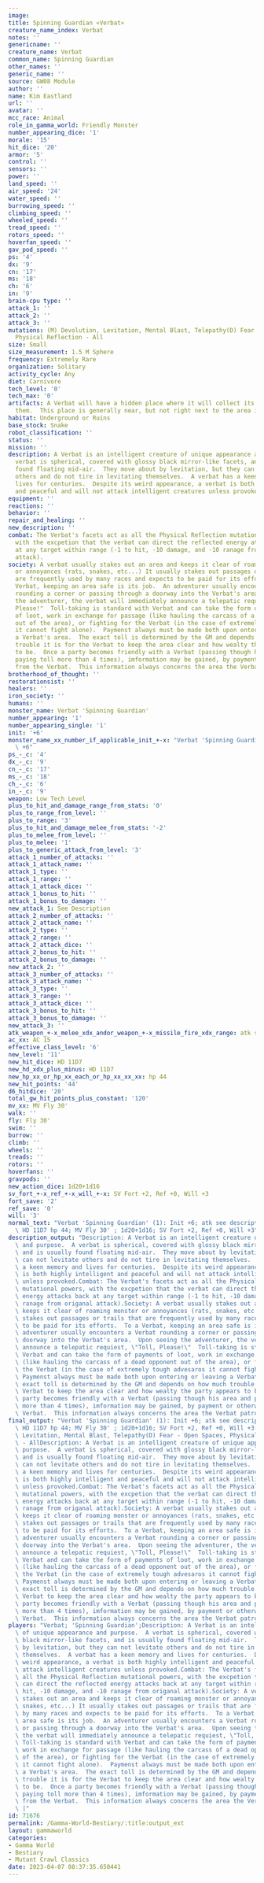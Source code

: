 ```yaml
---
image:
title: Spinning Guardian «Verbat»
creature_name_index: Verbat
notes: ''
genericname: ''
creature_name: Verbat
common_name: Spinning Guardian
other_names: ''
generic_name: ''
source: GW08 Module
author: ''
name: Kim Eastland
url: ''
avatar: ''
mcc_race: Animal
role_in_gamma_world: Friendly Monster
number_appearing_dice: '1'
morale: '15'
hit_dice: '20'
armor: '5'
control: ''
sensors: ''
power: ''
land_speed: ''
air_speed: '24'
water_speed: ''
burrowing_speed: ''
climbing_speed: ''
wheeled_speed: ''
tread_speed: ''
rotors_speed: ''
hoverfan_speed: ''
gav_pod_speed: ''
ps: '4'
dx: '9'
cn: '17'
ms: '18'
ch: '6'
in: '9'
brain-cpu type: ''
attack_1: ''
attack_2: ''
attack_3: ''
mutations: (M) Devolution, Levitation, Mental Blast, Telepathy(D) Fear - Open Spaces,
  Physical Reflection - All
size: Small
size_measurement: 1.5 M Sphere
frequency: Extremely Rare
organization: Solitary
activity_cycle: Any
diet: Carnivore
tech_level: '0'
tech_max: '0'
artifacts: A Verbat will have a hidden place where it will collect its tolls and hoard
  them.  This place is generally near, but not right next to the area it patrols.
habitat: Underground or Ruins
base_stock: Snake
robot_classification: ''
status: ''
mission: ''
description: A Verbat is an intelligent creature of unique appearance and purpose.  A
  verbat is spherical, covered with glossy black mirror-like facets, and is usually
  found floating mid-air.  They move about by levitation, but they can not levitate
  others and do not tire in levitating themselves.  A verbat has a keen memory and
  lives for centuries.  Despite its weird appearance, a verbat is both highly intelligent
  and peaceful and will not attack intelligent creatures unless provoked.
equipment: ''
reactions: ''
behavior: ''
repair_and_healing: ''
new_description: ''
combat: The Verbat's facets act as all the Physical Reflection mutational powers,
  with the excpetion that the verbat can direct the reflected energy attacks back
  at any target within range (-1 to hit, -10 damage, and -10 ranage from origanal
  attack).
society: A verbat usually stakes out an area and keeps it clear of roaming monster
  or annoyances (rats, snakes, etc...) It usually stakes out passages or trails that
  are frequently used by many races and expects to be paid for its efforts.  To a
  Verbat, keeping an area safe is its job.  An adventurer usually encounters a Verbat
  rounding a corner or passing through a doorway into the Verbat's area.  Upon seeing
  the adventurer, the verbat will immediately announce a telepatic requiest, "Toll,
  Please!"  Toll-taking is standard with Verbat and can take the form of payments
  of loot, work in exchange for passage (like hauling the carcass of a dead opponent
  out of the area), or fighting for the Verbat (in the case of extremely tough advesaros
  it cannot fight alone).  Paymenst always must be made both upon entering or leaving
  a Verbat's area.  The exact toll is determined by the GM and depends on how much
  trouble it is for the Verbat to keep the area clear and how wealty the party appears
  to be.  Once a party becomes friendly with a Verbat (passing though his area and
  paying toll more than 4 times), imformation may be gained, by payment or otherwise,
  from the Verbat.  This information always concerns the area the Verbat patrolls.
brotherhood_of_thought: ''
restorationsist: ''
healers: ''
iron_society: ''
humans: ''
monster_name: Verbat 'Spinning Guardian'
number_appearing: '1'
number_appearing_single: '1'
init: '+6'
monster_name_xx_number_if_applicable_init_+-x: "Verbat 'Spinning Guardian' (1): Init\
  \ +6"
ps_-_c: '4'
dx_-_c: '9'
cn_-_c: '17'
ms_-_c: '18'
ch_-_c: '6'
in_-_c: '9'
weapon: Low Tech Level
plus_to_hit_and_damage_range_from_stats: '0'
plus_to_range_from_level: ''
plus_to_range: '3'
plus_to_hit_and_damage_melee_from_stats: '-2'
plus_to_melee_from_level: ''
plus_to_melee: '1'
plus_to_generic_attack_from_level: '3'
attack_1_number_of_attacks: ''
attack_1_attack_name: ''
attack_1_type: ''
attack_1_range: ''
attack_1_attack_dice: ''
attack_1_bonus_to_hit: ''
attack_1_bonus_to_damage: ''
new_attack_1: See Description
attack_2_number_of_attacks: ''
attack_2_attack_name: ''
attack_2_type: ''
attack_2_range: ''
attack_2_attack_dice: ''
attack_2_bonus_to_hit: ''
attack_2_bonus_to_damage: ''
new_attack_2: ''
attack_3_number_of_attacks: ''
attack_3_attack_name: ''
attack_3_type: ''
attack_3_range: ''
attack_3_attack_dice: ''
attack_3_bonus_to_hit: ''
attack_3_bonus_to_damage: ''
new_attack_3: ''
atk_weapon_+-x_melee_xdx_andor_weapon_+-x_missile_fire_xdx_range: atk see description
ac_xx: AC 15
effective_class_level: '6'
new_level: '11'
new_hit_dice: HD 11D7
new_hd_xdx_plus_minus: HD 11D7
new_hp_xx_or_hp_xx_each_or_hp_xx_xx_xx: hp 44
new_hit_points: '44'
d6_hitdice: '20'
total_gw_hit_points_plus_constant: '120'
mv_xx: MV Fly 30'
walk: ''
fly: Fly 30'
swim: ''
burrow: ''
climb: ''
wheels: ''
treads: ''
rotors: ''
hoverfans: ''
gravpods: ''
new_action_dice: 1d20+1d16
sv_fort_+-x_ref_+-x_will_+-x: SV Fort +2, Ref +0, Will +3
fort_save: '2'
ref_save: '0'
will: '3'
normal_text: "Verbat 'Spinning Guardian' (1): Init +6; atk see description; AC 15;\
  \ HD 11D7 hp 44; MV Fly 30' ; 1d20+1d16; SV Fort +2, Ref +0, Will +3"
description_output: "Description: A Verbat is an intelligent creature of unique appearance\
  \ and purpose.  A verbat is spherical, covered with glossy black mirror-like facets,\
  \ and is usually found floating mid-air.  They move about by levitation, but they\
  \ can not levitate others and do not tire in levitating themselves.  A verbat has\
  \ a keen memory and lives for centuries.  Despite its weird appearance, a verbat\
  \ is both highly intelligent and peaceful and will not attack intelligent creatures\
  \ unless provoked.Combat: The Verbat's facets act as all the Physical Reflection\
  \ mutational powers, with the excpetion that the verbat can direct the reflected\
  \ energy attacks back at any target within range (-1 to hit, -10 damage, and -10\
  \ ranage from origanal attack).Society: A verbat usually stakes out an area and\
  \ keeps it clear of roaming monster or annoyances (rats, snakes, etc...) It usually\
  \ stakes out passages or trails that are frequently used by many races and expects\
  \ to be paid for its efforts.  To a Verbat, keeping an area safe is its job.  An\
  \ adventurer usually encounters a Verbat rounding a corner or passing through a\
  \ doorway into the Verbat's area.  Upon seeing the adventurer, the verbat will immediately\
  \ announce a telepatic requiest, \"Toll, Please!\"  Toll-taking is standard with\
  \ Verbat and can take the form of payments of loot, work in exchange for passage\
  \ (like hauling the carcass of a dead opponent out of the area), or fighting for\
  \ the Verbat (in the case of extremely tough advesaros it cannot fight alone). \
  \ Paymenst always must be made both upon entering or leaving a Verbat's area.  The\
  \ exact toll is determined by the GM and depends on how much trouble it is for the\
  \ Verbat to keep the area clear and how wealty the party appears to be.  Once a\
  \ party becomes friendly with a Verbat (passing though his area and paying toll\
  \ more than 4 times), imformation may be gained, by payment or otherwise, from the\
  \ Verbat.  This information always concerns the area the Verbat patrolls."
final_output: "Verbat 'Spinning Guardian' (1): Init +6; atk see description; AC 15;\
  \ HD 11D7 hp 44; MV Fly 30' ; 1d20+1d16; SV Fort +2, Ref +0, Will +3(M) Devolution,\
  \ Levitation, Mental Blast, Telepathy(D) Fear - Open Spaces, Physical Reflection\
  \ - AllDescription: A Verbat is an intelligent creature of unique appearance and\
  \ purpose.  A verbat is spherical, covered with glossy black mirror-like facets,\
  \ and is usually found floating mid-air.  They move about by levitation, but they\
  \ can not levitate others and do not tire in levitating themselves.  A verbat has\
  \ a keen memory and lives for centuries.  Despite its weird appearance, a verbat\
  \ is both highly intelligent and peaceful and will not attack intelligent creatures\
  \ unless provoked.Combat: The Verbat's facets act as all the Physical Reflection\
  \ mutational powers, with the excpetion that the verbat can direct the reflected\
  \ energy attacks back at any target within range (-1 to hit, -10 damage, and -10\
  \ ranage from origanal attack).Society: A verbat usually stakes out an area and\
  \ keeps it clear of roaming monster or annoyances (rats, snakes, etc...) It usually\
  \ stakes out passages or trails that are frequently used by many races and expects\
  \ to be paid for its efforts.  To a Verbat, keeping an area safe is its job.  An\
  \ adventurer usually encounters a Verbat rounding a corner or passing through a\
  \ doorway into the Verbat's area.  Upon seeing the adventurer, the verbat will immediately\
  \ announce a telepatic requiest, \"Toll, Please!\"  Toll-taking is standard with\
  \ Verbat and can take the form of payments of loot, work in exchange for passage\
  \ (like hauling the carcass of a dead opponent out of the area), or fighting for\
  \ the Verbat (in the case of extremely tough advesaros it cannot fight alone). \
  \ Paymenst always must be made both upon entering or leaving a Verbat's area.  The\
  \ exact toll is determined by the GM and depends on how much trouble it is for the\
  \ Verbat to keep the area clear and how wealty the party appears to be.  Once a\
  \ party becomes friendly with a Verbat (passing though his area and paying toll\
  \ more than 4 times), imformation may be gained, by payment or otherwise, from the\
  \ Verbat.  This information always concerns the area the Verbat patrolls."
players: "Verbat; 'Spinning Guardian';Description: A Verbat is an intelligent creature\
  \ of unique appearance and purpose.  A verbat is spherical, covered with glossy\
  \ black mirror-like facets, and is usually found floating mid-air.  They move about\
  \ by levitation, but they can not levitate others and do not tire in levitating\
  \ themselves.  A verbat has a keen memory and lives for centuries.  Despite its\
  \ weird appearance, a verbat is both highly intelligent and peaceful and will not\
  \ attack intelligent creatures unless provoked.Combat: The Verbat's facets act as\
  \ all the Physical Reflection mutational powers, with the excpetion that the verbat\
  \ can direct the reflected energy attacks back at any target within range (-1 to\
  \ hit, -10 damage, and -10 ranage from origanal attack).Society: A verbat usually\
  \ stakes out an area and keeps it clear of roaming monster or annoyances (rats,\
  \ snakes, etc...) It usually stakes out passages or trails that are frequently used\
  \ by many races and expects to be paid for its efforts.  To a Verbat, keeping an\
  \ area safe is its job.  An adventurer usually encounters a Verbat rounding a corner\
  \ or passing through a doorway into the Verbat's area.  Upon seeing the adventurer,\
  \ the verbat will immediately announce a telepatic requiest, \"Toll, Please!\" \
  \ Toll-taking is standard with Verbat and can take the form of payments of loot,\
  \ work in exchange for passage (like hauling the carcass of a dead opponent out\
  \ of the area), or fighting for the Verbat (in the case of extremely tough advesaros\
  \ it cannot fight alone).  Paymenst always must be made both upon entering or leaving\
  \ a Verbat's area.  The exact toll is determined by the GM and depends on how much\
  \ trouble it is for the Verbat to keep the area clear and how wealty the party appears\
  \ to be.  Once a party becomes friendly with a Verbat (passing though his area and\
  \ paying toll more than 4 times), imformation may be gained, by payment or otherwise,\
  \ from the Verbat.  This information always concerns the area the Verbat patrolls.\
  \ |"
id: 71676
permalink: /Gamma-World-Bestiary/:title:output_ext
layout: gammaworld
categories:
- Gamma World
- Bestiary
- Mutant Crawl Classics
date: 2023-04-07 08:37:35.650441
---
```

